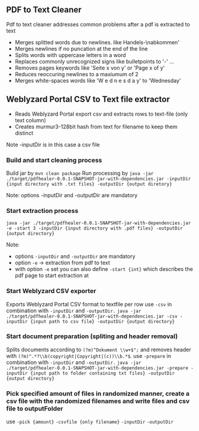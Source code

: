 ## PDF to Text Cleaner
Pdf to text cleaner addresses common problems after a pdf is extracted to text
* Merges splitted words due to newlines. like Handels-\nabkommen'
* Merges newlines if no puncation at the end of the line
* Splits words with uppercase letters in a word
* Replaces commonly unrecognized signs like bulletpoints to '-' ...
* Removes pages keywords like 'Seite x von y' or 'Page x of y'
* Reduces reoccuring newlines to a maxiumum of 2
* Merges white-spaces words like 'W e d n e s d a y' to 'Wednesday'

## Weblyzard Portal CSV to Text file extractor
* Reads Weblyzard Portal export csv and extracts rows to text-file (only text column)
* Creates murmur3-128bit hash from text for filename to keep them distinct

Note -inputDir is in this case a csv file

### Build and start cleaning process
Build jar by `mvn clean package`
Run processing by `java -jar ./target/pdfhealer-0.0.1-SNAPSHOT-jar-with-dependencies.jar -inputDir {input directory with .txt files} -outputDir {output diretory}`

Note: options -inputDir and -outputDir are mandatory

### Start extraction process
`java -jar ./target/pdfhealer-0.0.1-SNAPSHOT-jar-with-dependencies.jar -e -start 3 -inputDir {input directory with .pdf files} -outputDir {output directory}`

Note:   
* options `-inputDir` and `-outputDir` are mandatory
* option `-e` -> extraction from pdf to text
* with option `-e` set you can also define `-start {int}` which describes the pdf page to start extraction at

### Start Weblyzard CSV exporter
Exports Weblyzard Portal CSV format to textfile per row
use `-csv` in combination with `-inputDir` and `-outputDir.`
`java -jar ./target/pdfhealer-0.0.1-SNAPSHOT-jar-with-dependencies.jar -csv -inputDir {input path to csv file} -outputDir {output directory}`

### Start document preparation (spliting and header removal)
Splits documents according to `(?m)^Dokument \\w+$";` and removes header with `(?m)^.*?\\b(copyright|Copyright|(c))\\b.*$`.
use `-prepare` in combination with `-inputDir` and `-outputDir.`
`java -jar ./target/pdfhealer-0.0.1-SNAPSHOT-jar-with-dependencies.jar -prepare -inputDir {input path to folder containing txt files} -outputDir {output directory}`

### Pick specified amount of files in randomized manner, create a csv file with the randomized filenames and write files and csv file to outputFolder
use `-pick {amount}` `-csvfile {only filename}` `-inputDir` `-outputDir`
